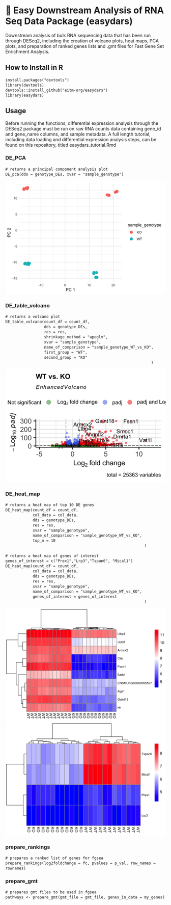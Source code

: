 # :dna: Easy Downstream Analysis of RNA Seq Data Package (easydars) 
Downstream analysis of bulk RNA sequencing data that has been run through DESeq2, including the creation of volcano plots, heat maps, PCA plots, and preparation of ranked genes lists and .gmt files for Fast Gene Set Enrichment Analysis.

## How to Install in R
```
install.packages("devtools")
library(devtools)
devtools::install_github("eitm-org/easydars")
library(easydars)
```
## Usage
Before running the functions, differential expression analysis through the DESeq2 package must be run on raw RNA counts data containing gene_id and gene_name columns, and sample metadata. 
A full length tutorial, including data loading and differential expression analysis steps, can be found on this repository, titled easydars_tutorial.Rmd

### DE_PCA
```
# returns a principal component analysis plot
DE_pca(dds = genotype_DEs, xvar = "sample_genotype")
```
![PCA Plot](/sample_plots/easydars_PCA.png "PCA")
### DE_table_volcano
```
# returns a volcano plot 
DE_table_volcano(count_df = count_df,
                 dds = genotype_DEs,
                 res = res,
                 shrinkage_method = "apeglm",
                 xvar = "sample_genotype",
                 name_of_comparison = "sample_genotype_WT_vs_KO",
                 first_group = "WT",
                 second_group = "KO"
                                                                )
```
![Volcano Plot](/sample_plots/easydars_VolcanoPlot.png "Volcano Plot")
### DE_heat_map
```
# returns a heat map of top 10 DE genes
DE_heat_map(count_df = count_df,
            col_data = col_data,
            dds = genotype_DEs,
            res = res,
            xvar = "sample_genotype",
            name_of_comparison = "sample_genotype_WT_vs_KO",
            top_n = 10
                                                             )

# returns a heat map of genes of interest
genes_of_interest = c("Prex1","Lrp3","Tspan6", "Mical1")
DE_heat_map(count_df = count_df,
            col_data = col_data,
            dds = genotype_DEs,
            res = res,
            xvar = "sample_genotype",
            name_of_comparison = "sample_genotype_WT_vs_KO",
            genes_of_interest = genes_of_interest
                                                             )
```
![Heatmap](/sample_plots/easydars_top10HeatMap.png "Heatmap")
![Heatmap](/sample_plots/easy_dars_genesHeatMap.png "Heatmap")
### prepare_rankings
```
# prepares a ranked list of genes for fgsea
prepare_rankings(log2foldchange = fc, pvalues = p_val, row_names = rownames)
```
### prepare_gmt
```
# prepares gmt files to be used in fgsea
pathways <- prepare_gmt(gmt_file = gmt_file, genes_in_data = my_genes)
```
